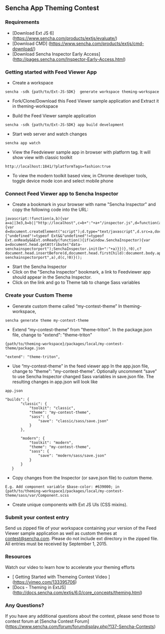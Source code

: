 ## Sencha App Theming Contest

### Requirements
* [Download Ext JS 6] (https://www.sencha.com/products/extjs/evaluate/)
* [Download CMD] (https://www.sencha.com/products/extjs/cmd-download/)
* [Download Sencha Inspector Early Access] (http://pages.sencha.com/Inspector-Early-Access.html)



### Getting started with Feed Viewer App

* Create a workspace
```
sencha -sdk {path/to/Ext-JS-SDK}  generate workspace theming-workspace
```
* Fork/Clone/Download this Feed Viewer sample application and Extract it in theming-workspace

* Build the Feed Viewer sample application
```
sencha -sdk {path/to/Ext-JS-SDK} app build development
```

* Start web server and watch changes
```
sencha app watch
```

* View the Feedviewer sample app in browser with platform tag. It will show view with classic toolkit
```
http://localhost:1841/?platformTags=fashion:true
```

* To view the modern toolkit based view, in Chrome developer tools, toggle device mode icon and select mobile phone


### Connect Feed Viewer app to Sencha Inspector

* Create a bookmark in your browser with name "Sencha Inspector" and copy the following code into the URL:
```
javascript:!function(a,b){var a=a||3e3,b=b||"http://localhost",c=b+":"+a+"/inspector.js",d=function(a,c){var d=document.createElement("script");d.type="text/javascript",d.src=a,document.addEventListener("load",function(){"undefined"!=typeof Ext&&"undefined"!=typeof Ext.onReady&&Ext.onReady(function(){if(window.SenchaInspector){var a=document.head.getAttribute("data-senchainspectorport");SenchaInspector.init(b+":"+a)}})},!0),c?document.head.insertBefore(d,document.head.firstChild):document.body.appendChild(d)};document.head.setAttribute("data-senchainspectorport",a),d(c,!0)}();
```

* Start the Sencha Inspector 
* Click on the "Sencha Inspector" bookmark, a link to Feedviewer app should appear in the Sencha Inspector. 
* Click on the link and go to Theme tab to change Sass variables

### Create your Custom Theme

* Generate custom theme called “my-contest-theme”
In theming-workspace,
```
sencha generate theme my-contest-theme
```

* Extend “my-contest-theme” from "theme-triton". In the package.json file, change to "extend": "theme-triton"
```
{path/to/theming-workspace}/packages/local/my-contest-theme/package.json

"extend": "theme-triton",
```
* Use “my-contest-theme” in the feed viewer app
In the app.json file, change to "theme": "my-contest-theme". Optionally uncomment “save” to use Sencha Inspector changed Sass variables in save.json file. The resulting changes in app.json will look like
```
app.json

"builds": {
       "classic": {
           "toolkit": "classic",
           "theme": "my-contest-theme",
           "sass": {
               "save": "classic/sass/save.json"
           }
       },

       "modern": {
           "toolkit": "modern",
           "theme": "my-contest-theme",
           "sass": {
               "save": "modern/sass/save.json"
           }
       }
   }
```
* Copy changes from the Inspector (or save.json file) to custom theme. 
```
E.g. Add component variable $base-color: #639000; in
{path/to/theming-workspace}/packages/local/my-contest-theme/sass/var/Component.scss
```
* Create unique components with Ext JS UIs (CSS mixins).

### Submit your contest entry
Send us zipped file of your workspace containing your version of the Feed Viewer sample application as well as custom themes at contest@sencha.com. Please do not include ext directory in the zipped file.  All entries must be received by September 1, 2015.


### Resources
Watch our video to learn how to accelerate your theming efforts
* [ Getting Started with Themeing Contest Video ] (https://vimeo.com/133395706)
* [Docs - Theming in ExtJS] (http://docs.sencha.com/extjs/6.0/core_concepts/theming.html)

### Any Questions?
If you have any additional questions about the contest, please send those to contest forum at  [Sencha Contest Forum] (https://www.sencha.com/forum/forumdisplay.php?137-Sencha-Contests) 
